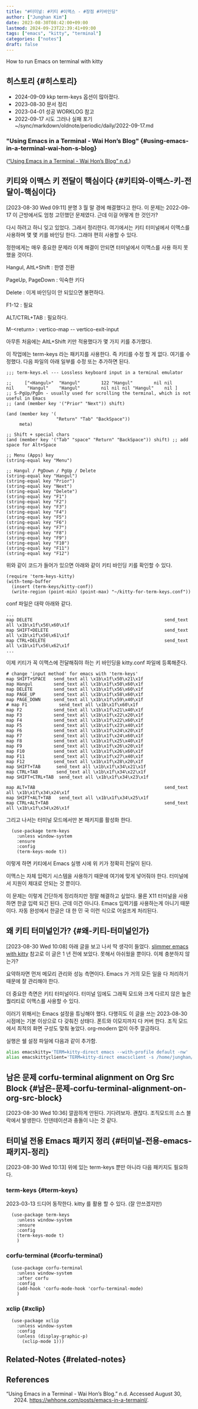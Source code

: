 ```yaml
---
title: "#터미널: #키티 #이맥스 - #장점 #키바인딩"
author: ["Junghan Kim"]
date: 2023-08-30T08:42:00+09:00
lastmod: 2024-09-23T22:39:41+09:00
tags: ["emacs", "kitty", "terminal"]
categories: ["notes"]
draft: false
---
```


How to run Emacs on terminal with kitty


## 히스토리 {#히스토리}

-   2024-09-09 kkp term-keys 옵션이 많아졌다.
-   2023-08-30 문서 정리
-   2023-04-01 성공 WORKLOG 참고
-   2022-09-17 시도 그러나 실패 포기 ~/sync/markdown/oldnote/periodic/daily/2022-09-17.md


### "Using Emacs in a Terminal - Wai Hon’s Blog" {#using-emacs-in-a-terminal-wai-hon-s-blog}

(<a href="#citeproc_bib_item_1">“Using Emacs in a Terminal - Wai Hon’s Blog” n.d.</a>)


## 키티와 이맥스 키 전달이 핵심이다 {#키티와-이맥스-키-전달이-핵심이다}

<span class="timestamp-wrapper"><span class="timestamp">[2023-08-30 Wed 09:11]</span></span> 분명 3 월 말 경에 해결했다고 한다. 이 문제는 2022-09-17 이 근방에서도 엄청 고민했던 문제였다. 근데 이걸 어떻게 한 것인가?

다시 하려고 하니 잊고 있었다. 그래서 정리한다. 여기에서는 키티 터미널에서 이맥스를 사용하며 몇 몇 키를 바인딩 한다. 그래야 편히 사용할 수 있다.

정한에게는 매우 중요한 문제라 이게 해결이 안되면 터미널에서 이맥스를 사용 하지 못했을 것이다.

Hangul, AltL+Shift
: 한영 전환

PageUp, PageDown
: 익숙한 키다

Delete
: 이게 바인딩이 안 되있으면 불편하다.

F1-12
: 필요

ALT/CTRL+TAB
: 필요하다.

M-&lt;return&gt;
: vertico-map -- vertico-exit-input

아무튼 처음에는 AltL+Shift 키만 적용했다가 몇 가지 키를 추가했다.

이 작업에는 term-keys 라는 패키지를 사용한다. 즉 키티를 수정 할 게 없다. 여기를 수정했다. 다음 파일의 아래 일부를 수정 또는 추가하면 된다.

```elisp
;;; term-keys.el --- Lossless keyboard input in a terminal emulator

;;     ["<Hangul>"  "Hangul"		122	"Hangul"		nil	nil		nil		"Hangul"	"Hangul"		nil	nil	nil	"Hangul"	nil	]
;; S-PgUp/PgDn - usually used for scrolling the terminal, which is not useful in Emacs
;; (and (member key '("Prior" "Next")) shift)

(and (member key '(
                   "Return" "Tab" "BackSpace"))
     meta)

;; Shift + special chars
(and (member key '("Tab" "space" "Return" "BackSpace")) shift) ;; add space for Alt+Space

;; Menu (Apps) key
(string-equal key "Menu")

;; Hangul / PgDown / PgUp / Delete
(string-equal key "Hangul")
(string-equal key "Prior")
(string-equal key "Next")
(string-equal key "Delete")
(string-equal key "F1")
(string-equal key "F2")
(string-equal key "F3")
(string-equal key "F4")
(string-equal key "F5")
(string-equal key "F6")
(string-equal key "F7")
(string-equal key "F8")
(string-equal key "F9")
(string-equal key "F10")
(string-equal key "F11")
(string-equal key "F12")
```

위와 같이 코드가 들어가 있으면 아래와 같이 키티 바인딩 키를 확인할 수 있다.

```elisp
(require 'term-keys-kitty)
(with-temp-buffer
  (insert (term-keys/kitty-conf))
  (write-region (point-min) (point-max) "~/kitty-for-term-keys.conf"))
```

conf 파일은 대략 아래와 같다.

```text
...
map DELETE                                                  send_text all \x1b\x1f\x56\x60\x1f
map SHIFT+DELETE                                            send_text all \x1b\x1f\x56\x61\x1f
map CTRL+DELETE                                             send_text all \x1b\x1f\x56\x62\x1f
...
```

이제 키티가 꼭 이맥스에 전달해줘야 하는 키 바인딩을 kitty.conf 파일에 등록해준다.

```text
# change 'input method' for emacs with 'term-keys'
map SHIFT+SPACE   send_text all \x1b\x1f\x50\x21\x1f
map Hangul        send_text all \x1b\x1f\x50\x60\x1f
map DELETE        send_text all \x1b\x1f\x56\x60\x1f
map PAGE_UP       send_text all \x1b\x1f\x58\x60\x1f
map PAGE_DOWN     send_text all \x1b\x1f\x59\x40\x1f
# map F1            send_text all \x1b\x1f\x60\x1f
map F2            send_text all \x1b\x1f\x21\x40\x1f
map F3            send_text all \x1b\x1f\x22\x20\x1f
map F4            send_text all \x1b\x1f\x22\x60\x1f
map F5            send_text all \x1b\x1f\x23\x40\x1f
map F6            send_text all \x1b\x1f\x24\x20\x1f
map F7            send_text all \x1b\x1f\x24\x60\x1f
map F8            send_text all \x1b\x1f\x25\x40\x1f
map F9            send_text all \x1b\x1f\x26\x20\x1f
map F10           send_text all \x1b\x1f\x26\x60\x1f
map F11           send_text all \x1b\x1f\x27\x40\x1f
map F12           send_text all \x1b\x1f\x28\x20\x1f
map SHIFT+TAB      send_text all \x1b\x1f\x34\x21\x1f
map CTRL+TAB       send_text all \x1b\x1f\x34\x22\x1f
map SHIFT+CTRL+TAB  send_text all \x1b\x1f\x34\x23\x1f

map ALT+TAB                                                 send_text all \x1b\x1f\x34\x24\x1f
map SHIFT+ALT+TAB   send_text all \x1b\x1f\x34\x25\x1f
map CTRL+ALT+TAB                                            send_text all \x1b\x1f\x34\x26\x1f
```

그리고 나서는 터미널 모드에서만 본 패키지를 활성화 한다.

```elisp
  (use-package term-keys
    :unless window-system
    :ensure
    :config
    (term-keys-mode t))
```

이렇게 하면 키티에서 Emacs 실행 시에 위 키가 정확히 전달이 된다.

이맥스는 자체 입력기 시스템을 사용하기 때문에 여기에 맞게 넣어줘야 한다. 터미널에서 지원이 제대로 안되는 것 뿐이다.

이 문제는 이렇게 간단하게 정리하지만 정말 해결하고 싶었다. 물론 X11 터미널을 사용하면 한글 입력 되긴 된다. 근데 이건 아니다. Emacs 입력기를 사용하는게 아니기 때문이다. 자동 완성에서 한글은 대 한 민 국 이런 식으로 어설프게 처리된다.


## 왜 키티 터미널인가? {#왜-키티-터미널인가}

<span class="timestamp-wrapper"><span class="timestamp">[2023-08-30 Wed 10:08]</span></span> 아래 글을 보고 나서 딱 생각이 들었다. [slimmer emacs with kitty](https://jao.io/blog/slimmer-emacs-with-kitty.html) 참고로 이 글은 1 년 전에 보았다. 못해서 아쉬웠을 뿐이다. 이제 충분하지 않는가?

요약하자면 먼저 메모리 관리와 성능 측면이다. Emacs 가 거의 모든 일을 다 처리하기 때문에 잘 관리해야 한다.

더 중요한 측면은 키티 터미널이다. 터미널 임에도 그래픽 모드와 크게 다르지 않은 높은 퀄리티로 이맥스를 사용할 수 있다.

이러기 위해서는 Emacs 설정을 튜닝해야 했다. 다행히도 이 글을 쓰는 2023-08-30 시점에는 기본 이상으로 다 갖춰진 상태다. 폰트와 이모지까지 다 커버 한다. 조직 모드에서 최적의 화면 구성도 맞춰 놓았다. org-modern 없이 아주 깔금하다.

실행은 쉘 설정 파일에 다음과 같이 추가함.

```bash
alias emacskitty='TERM=kitty-direct emacs --with-profile default -nw'
alias emacskittyclient='TERM=kitty-direct emacsclient -s /home/junghan/.cache/spacemacs-server-29 -nw'
```


## 남은 문제 corfu-terminal alignment on Org Src Block {#남은-문제-corfu-terminal-alignment-on-org-src-block}

<span class="timestamp-wrapper"><span class="timestamp">[2023-08-30 Wed 10:36]</span></span> 깔끔하게 안된다. 기다려보자. 괜찮다. 조직모드의 소스 블락에서 발생한다. 인덴테이션과 충돌이 나는 것 같다.


## 터미널 전용 Emacs 패키지 정리 {#터미널-전용-emacs-패키지-정리}

<span class="timestamp-wrapper"><span class="timestamp">[2023-08-30 Wed 10:13]</span></span> 위에 있는 term-keys 뿐만 아니라 다음 패키지도 필요하다.


### term-keys {#term-keys}

2023-03-13 드디어 동작한다. kitty 를 활용 할 수 있다. (잘 안쓰겠지만)

```elisp
  (use-package term-keys
    :unless window-system
    :ensure
    :config
    (term-keys-mode t)
    )
```


### corfu-terminal {#corfu-terminal}

```elisp
  (use-package corfu-terminal
    :unless window-system
    :after corfu
    :config
    (add-hook 'corfu-mode-hook 'corfu-terminal-mode)
    )
```


### xclip {#xclip}

```elisp
  (use-package xclip
    :unless window-system
    :config
    (unless (display-graphic-p)
      (xclip-mode 1)))
```


## Related-Notes {#related-notes}

## References

<style>.csl-entry{text-indent: -1.5em; margin-left: 1.5em;}</style><div class="csl-bib-body">
  <div class="csl-entry"><a id="citeproc_bib_item_1"></a>“Using Emacs in a Terminal - Wai Hon’s Blog.” n.d. Accessed August 30, 2024. <a href="https://whhone.com/posts/emacs-in-a-termainl/">https://whhone.com/posts/emacs-in-a-termainl/</a>.</div>
</div>
